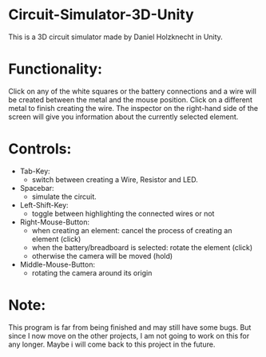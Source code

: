 # Circuit-Simulator-3D-Unity
This is a 3D circuit simulator made by Daniel Holzknecht in Unity.

# Functionality:
Click on any of the white squares or the battery connections and a wire will be created between the metal and the mouse position. 
Click on a different metal to finish creating the wire.
The inspector on the right-hand side of the screen will give you information about the currently selected element.

# Controls:
- Tab-Key: 
    - switch between creating a Wire, Resistor and LED.
- Spacebar: 
    - simulate the circuit.
- Left-Shift-Key: 
    - toggle between highlighting the connected wires or not
- Right-Mouse-Button: 
    - when creating an element: cancel the process of creating an element (click)
    - when the battery/breadboard is selected: rotate the element (click)
    - otherwise the camera will be moved (hold)
- Middle-Mouse-Button:
    - rotating the camera around its origin
    
# Note:
This program is far from being finished and may still have some bugs. But since I now move on the other projects, I am not going to work on this for any longer.
Maybe i will come back to this project in the future.
